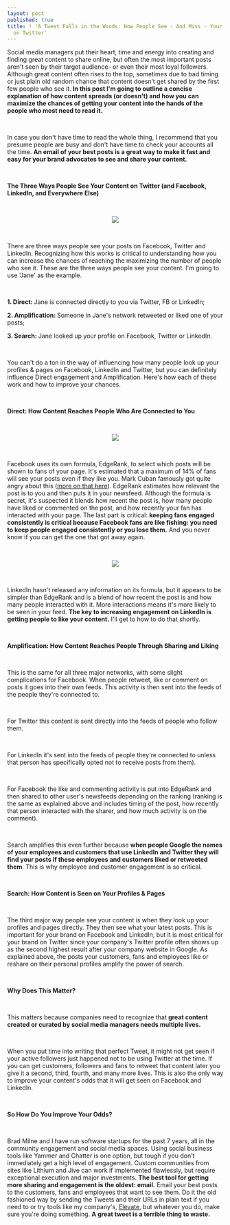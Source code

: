 ```yaml
---
layout: post
published: true
title: ! 'A Tweet Falls in the Woods: How People See - And Miss - Your Best Posts
  on Twitter'
---
```

<p>Social media managers put their heart, time and energy into creating and finding great content to share online, but often the most important posts aren&#39;t seen by their target audience- or even their most loyal followers. Although great content often rises to the top, sometimes due to bad timing or just plain old random chance that content doesn’t get shared by the first few people who see it. <b>In this post I&#39;m going to outline a concise explanation of how content spreads (or doesn&#39;t) and how you can maximize the chances of getting your content into the hands of the people who most need to read it.</b></p>
<br />
<!--break-->
<p>In case you don&#39;t have time to read the whole thing, I recommend that you presume people are busy and don&#39;t have time to check your accounts all the time. <b>An email of your best posts is a great way to make it fast and easy for your brand advocates to see and share your content.</b></p>
<br />

<p><b>The Three Ways People See Your Content on Twitter (and Facebook, LinkedIn, and Everywhere Else)</b></p>
<br />

<p style="text-align: center;"><img src="images/3_ways_posts.jpg" /></p>
<br />

<p>There are three ways people see your posts on Facebook, Twitter and LinkedIn. Recognizing how this works is critical to understanding how you can increase the chances of reaching the maximizing the number of people who see it. These are the three ways people see your content. I&#39;m going to use &#39;Jane&#39; as the example. </p>
<br />

<p><b>1. Direct: </b>Jane is connected directly to you via Twitter, FB or LinkedIn; </p>
<p><b>2. Amplification: </b>Someone in Jane&#39;s network retweeted or liked one of your posts;  </p>
<p><b>3. Search: </b>Jane looked up your profile on Facebook, Twitter or LinkedIn. </p>

<br />

<p>You can&#39;t do a ton in the way of influencing how many people look up your profiles &#38; pages on Facebook, LinkedIn and Twitter, but you can definitely influence Direct engagement and Amplification. Here&#39;s how each of these work and how to improve your chances. </p>
<br />

<p><b>Direct: How Content Reaches People Who Are Connected to You</b></p>
<br />

<p style="text-align: center;"><img src="images/how_you_follow.jpg" /></p>
<br />

<p>Facebook uses its own formula, EdgeRank, to select which posts will be shown to fans of your page. It&#39;s estimated that a maximum of 14&#37; of fans will see your posts even if they like you. Mark Cuban famously got quite angry about this (<a href="http://www.cmo.com/articles/2012/12/4/marketers-weigh-in-on-mark-cubans-facebook-rant.html">more on that here</a>). EdgeRank estimates how relevant the post is to you and then puts it in your newsfeed. Although the formula is secret, it&#39;s suspected it blends how recent the post is, how many people have liked or commented on the post, and how recently your fan has interacted with your page. The last part is critical: <b>keeping fans engaged consistently is critical because Facebook fans are like fishing: you need to keep people engaged consistently or you lose them.</b> And you never know if you can get the one that got away again. </p>
<br />

<p style="text-align: center;"><img src="images/how_fb_posts_seen.jpg" /></p>
<br />

<p>LinkedIn hasn&#39;t released any information on its formula, but it appears to be simpler than EdgeRank and is a blend of how recent the post is and how many people interacted with it. More interactions means it&#39;s more likely to be seen in your feed. <b>The key to increasing engagement on LinkedIn is getting people to like your content.</b> I&#39;ll get to how to do that shortly. </p>
<br />

<p><b>Amplification: How Content Reaches People Through Sharing and Liking</b></p>
<br />

<p>This is the same for all three major networks, with some slight complications for Facebook. When people retweet, like or comment on posts it goes into their own feeds. This activity is then sent into the feeds of the people they&#39;re connected to. </p>
<br />

<p>For Twitter this content is sent directly into the feeds of people who follow them. </p>
<br />

<p>For LinkedIn it&#39;s sent into the feeds of people they&#39;re connected to unless that person has specifically opted not to receive posts from them). </p>
<br />

<p>For Facebook the like and commenting activity is put into EdgeRank and then shared to other user&#39;s newsfeeds depending on the ranking (ranking is the same as explained above and includes timing of the post, how recently that person interacted with the sharer, and how much activity is on the comment). </p>
<br />

<p>Search amplifies this even further because <b>when people Google the names of your employees and customers that use LinkedIn and Twitter they will find your posts if these employees and customers liked or retweeted them</b>. This is why employee and customer engagement is so critical. </p>
<br />

<p><b>Search: How Content is Seen on Your Profiles &#38; Pages </b></p>
<br />

<p>The third major way people see your content is when they look up your profiles and pages directly. They then see what your latest posts. This is important for your brand on Facebook and LinkedIn, but it is most critical for your brand on Twitter since your company&#39;s Twitter profile often shows up as the second highest result after your company website in Google. As explained above, the posts your customers, fans and employees like or reshare on their personal profiles amplify the power of search. </p>
<br />

<p><b>Why Does This Matter?</b></p>
<br />

<p>This matters because companies need to recognize that <b>great content created or curated by social media managers needs multiple lives.</b> </p>
<br />

<p>When you put time into writing that perfect Tweet, it might not get seen if your active followers just happened not to be using Twitter at the time. If you can get customers, followers and fans to retweet that content later you give it a second, third, fourth, and many more lives. This is also the only way to improve your content&#39;s odds that it will get seen on Facebook and LinkedIn. </p>
<br />

<p><b>So How Do You Improve Your Odds?</b></p>
<br />

<p>Brad Milne and I have run software startups for the past 7 years, all in the community engagement and social media spaces. Using social business tools like Yammer and Chatter is one option, but tough if you don’t immediately get a high level of engagement. Custom communities from sites like Lithium and Jive can work if implemented flawlessly, but require exceptional execution and major investments. <b>The best tool for getting more sharing and engagement is the oldest: email.</b> Email your best posts to the customers, fans and employees that want to see them. Do it the old fashioned way by sending the Tweets and their URLs in plain text if you need to or try tools like my company&#39;s, <a href="http://www.getelevate.com">Elevate</a>, but whatever you do, make sure you&#39;re doing something. <b>A great tweet is a terrible thing to waste.</b></p>

